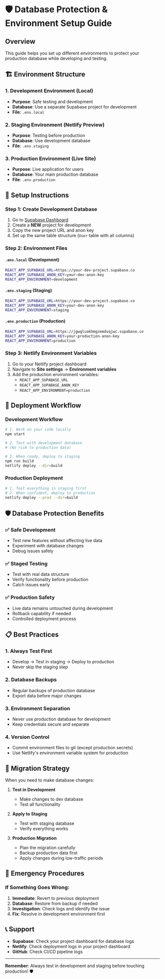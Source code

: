 # 🛡️ Database Protection & Environment Setup Guide

## Overview
This guide helps you set up different environments to protect your production database while developing and testing.

## 🏗️ Environment Structure

### 1. **Development Environment** (Local)
- **Purpose**: Safe testing and development
- **Database**: Use a separate Supabase project for development
- **File**: `.env.local`

### 2. **Staging Environment** (Netlify Preview)
- **Purpose**: Testing before production
- **Database**: Use development database
- **File**: `.env.staging`

### 3. **Production Environment** (Live Site)
- **Purpose**: Live application for users
- **Database**: Your main production database
- **File**: `.env.production`

## 🔧 Setup Instructions

### Step 1: Create Development Database
1. Go to [Supabase Dashboard](https://supabase.com/dashboard)
2. Create a **NEW** project for development
3. Copy the new project URL and anon key
4. Set up the same table structure (`User` table with all columns)

### Step 2: Environment Files

#### `.env.local` (Development)
```bash
REACT_APP_SUPABASE_URL=https://your-dev-project.supabase.co
REACT_APP_SUPABASE_ANON_KEY=your-dev-anon-key
REACT_APP_ENVIRONMENT=development
```

#### `.env.staging` (Staging)
```bash
REACT_APP_SUPABASE_URL=https://your-dev-project.supabase.co
REACT_APP_SUPABASE_ANON_KEY=your-dev-anon-key
REACT_APP_ENVIRONMENT=staging
```

#### `.env.production` (Production)
```bash
REACT_APP_SUPABASE_URL=https://jgwgluakhmgzemdsqjwc.supabase.co
REACT_APP_SUPABASE_ANON_KEY=your-production-anon-key
REACT_APP_ENVIRONMENT=production
```

### Step 3: Netlify Environment Variables
1. Go to your Netlify project dashboard
2. Navigate to **Site settings** → **Environment variables**
3. Add the production environment variables:
   - `REACT_APP_SUPABASE_URL`
   - `REACT_APP_SUPABASE_ANON_KEY`
   - `REACT_APP_ENVIRONMENT=production`

## 🚀 Deployment Workflow

### Development Workflow
```bash
# 1. Work on your code locally
npm start

# 2. Test with development database
# (No risk to production data)

# 3. When ready, deploy to staging
npm run build
netlify deploy --dir=build
```

### Production Deployment
```bash
# 1. Test everything in staging first
# 2. When confident, deploy to production
netlify deploy --prod --dir=build
```

## 🛡️ Database Protection Benefits

### ✅ **Safe Development**
- Test new features without affecting live data
- Experiment with database changes
- Debug issues safely

### ✅ **Staged Testing**
- Test with real data structure
- Verify functionality before production
- Catch issues early

### ✅ **Production Safety**
- Live data remains untouched during development
- Rollback capability if needed
- Controlled deployment process

## 📋 Best Practices

### 1. **Always Test First**
- Develop → Test in staging → Deploy to production
- Never skip the staging step

### 2. **Database Backups**
- Regular backups of production database
- Export data before major changes

### 3. **Environment Separation**
- Never use production database for development
- Keep credentials secure and separate

### 4. **Version Control**
- Commit environment files to git (except production secrets)
- Use Netlify's environment variable system for production

## 🔄 Migration Strategy

When you need to make database changes:

1. **Test in Development**
   - Make changes to dev database
   - Test all functionality

2. **Apply to Staging**
   - Test with staging database
   - Verify everything works

3. **Production Migration**
   - Plan the migration carefully
   - Backup production data first
   - Apply changes during low-traffic periods

## 🚨 Emergency Procedures

### If Something Goes Wrong:
1. **Immediate**: Revert to previous deployment
2. **Database**: Restore from backup if needed
3. **Investigation**: Check logs and identify the issue
4. **Fix**: Resolve in development environment first

## 📞 Support

- **Supabase**: Check your project dashboard for database logs
- **Netlify**: Check deployment logs in your project dashboard
- **GitHub**: Check CI/CD pipeline logs

---

**Remember**: Always test in development and staging before touching production! 🛡️
